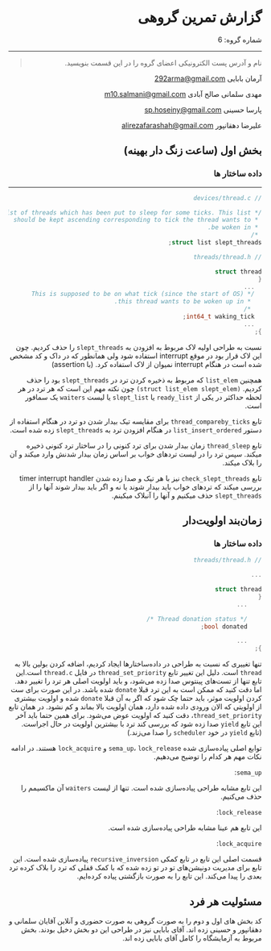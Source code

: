 <div dir="rtl">

# گزارش تمرین گروهی


شماره گروه: 6

-----

> نام و آدرس پست الکترونیکی اعضای گروه را در این قسمت بنویسید.

آرمان بابایی <292arma@gmail.com>

مهدی سلمانی صالح آبادی <m10.salmani@gmail.com> 

پارسا حسینی <sp.hoseiny@gmail.com> 

علیرضا دهقانپور <alirezafarashah@gmail.com>  



## بخش اول (ساعت زنگ دار بهینه)

### داده ساختار ها
-----
```c
// devices/thread.c

/* List of threads which has been put to sleep for some ticks. This list
 * should be kept ascending corresponding to tick the thread wants to
 * be woken in.
 */
struct list slept_threads;
```

```c
// threads/thread.h

struct thread
{
  ...
  /* This is supposed to be on what tick (since the start of OS)
   * this thread wants to be woken up in.
   */
  int64_t waking_tick;
  ...
};
```

نسبت به طراحی اولیه لاک مربوط به افزودن به `slept_threads` را حذف کردیم.
چون این لاک قرار بود در موقع interrupt استفاده شود ولی همانطور که در داک و کد مشخص شده است
در هنگام interrupt نمیوان از لاک استفاده کرد. 
(با assertion)

همچنین `list_elem` که مربوط به ذخیره کردن ترد در `slept_threads` بود را حذف کردیم.
`(struct list_elem slept_elem)`
چون نکته مهم این است که هر ترد در هر لحظه حداکثر در یکی از
`ready_list` یا `slept_list` یا
 لیست `waiters`
یک سمافور است.


تابع `thread_compareby_ticks` برای مقایسه تیک بیدار شدن دو ترد در هنگام استفاده از دستور
`list_insert_ordered` در هنگام افزودن ترد به `slept_threads`
زده شده است.

تابع `thread_sleep` زمان بیدار شدن برای ترد کنونی را در ساختار ترد کنونی ذخیره میکند.
سپس ترد را در لیست تردهای خواب بر اساس زمان بیدار شدنش وارد میکند و آن را بلاک میکند.

تابع `check_slept_threads` نیز با هر تیک و صدا زده شدن timer interrupt handler
بررسی میکند که تردهای خواب باید بیدار شوند یا نه و اگر باید بیدار شوند آنها را از 
`slept_threads`
حذف میکنیم و آنها را آنبلاک میکینم.


## زمان‌بند اولویت‌دار

### داده ساختار ها

```c
// threads/thread.h

...

struct thread
{
    ...

    /* Thread donation status */
    bool donated;

    ...
};

```
تنها تغییری که نسبت به طراحی در داده‌ساختارها ایجاد کردیم، اضافه کردن بولین بالا به
‍‍‍‍‍‍‍`thread`
است. دلیل این تغییر تابع
`thread_set_priority`
در فایل
`thread.c`
است.این تابع تنها از تست‌های پینتوس صدا زده می‌شود، و باید اولویت اصلی هر ترد را تغییر دهد. اما دقت کنید که ممکن است به این ترد قبلا
`donate`
شده باشد. در این صورت برای ست کردن اولویت موثر، باید حتما چک شود که اگر به آن قبلا
`donate`
شده و اولویت بیشتری از اولویتی که الان ورودی داده شده دارد، همان اولویت بالا بماند و کم نشود. در همان تابع
`thread_set_priority`،
دقت کنید که اولویت عوض می‌شود. برای همین حتما باید آخر این تابع
`yield`
صدا زده شود که بررسی کند ترد با بیشترین اولویت در حال اجراست. (تابع `yield` در خود
`scheduler`
را صدا می‌زند.)

توابع اصلی پیاده‌سازی شده
`sema_up`،
`lock_release` و
`lock_acquire`
هستند. در ادامه نکات مهم هر کدام را توضیح می‌دهیم.

`sema_up`:

 این تابع مشابه طراحی پیاده‌سازی شده است. تنها از لیست
`waiters`
آن ماکسیمم را حذف می‌کنیم.

`lock_release`:

 این تابع هم عینا مشابه طراحی پیاده‌سازی شده است.

`lock_acquire`:

 قسمت اصلی این تابع در تابع کمکی
`recursive_inversion`
پیاده‌سازی شده است. این تابع برای مدیریت دونیشن‌های تو در تو زده شده که با کمک قفلی که ترد را بلاک کرده ترد بعدی را پیدا می‌کند. این تابع را به صورت بازگشتی پیاده کرده‌ایم.


## مسئولیت هر فرد
کد بخش های اول و دوم را به صورت گروهی به صورت حضوری و آنلاین آقایان سلمانی و دهقانپور و حسینی زده اند.
آقای بابایی نیز در طراحی این دو بخش دخیل بودند.
 بخش مربوط به آزمایشگاه را کامل آقای بابایی زده اند. 

 
